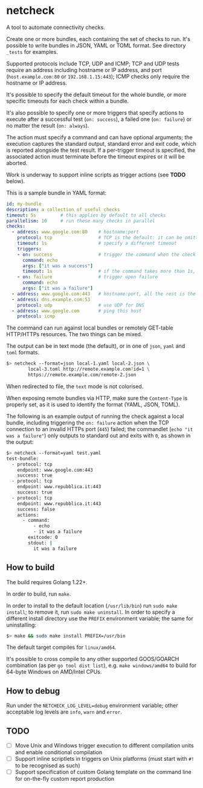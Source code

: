 # netcheck

A tool to automate connectivity checks.

Create one or more bundles, each containing the set of checks to run. It's possible to write bundles in JSON, YAML or TOML format. See directory `_tests` for examples.

Supported protocols include TCP, UDP and ICMP; TCP and UDP tests require an address including hostname or IP address, and port (`host.example.com:80` or `192.168.1.15:443`); ICMP checks only require the hostname or IP address.

It's possible to specify the default timeout for the whole bundle, or more specific timeouts for each check within a bundle.

It's also possible to specify one or more triggers that specify actions to execute after a successful test (`on: success`), a failed one (`on: failure`) or no matter the result (`on: always`).

The action must specify a command and can have optional arguments; the execution captures the standard output, standard error and exit code, which is reported alongside the test result. If a per-trigger timeout is specified, the associated action must terminate before the timeout expires or it will be aborted.

Work is underway to support inline scripts as trigger actions (see **TODO** below).

This is a sample bundle in YAML format:

```yaml
id: my-bundle 
description: a collection of useful checks
timeout: 5s         # this applies by default to all checks
parallelism: 10     # run these many checks in parallel
checks:
  - address: www.google.com:80    # hostname:port
    protocol: tcp                 # TCP is the default: it can be omitted (see below)
    timeout: 1s                   # specify a different timeout
    triggers:
    - on: success                 # trigger the command when the check is successful
      command: echo
      args: ["it was a success"]
      timeout: 1s                 # if the command takes more than 1s, abort
    - on: failure                 # trigger upon failure
      command: echo
      args: ["it was a failure"]
  - address: www.google.com:443   # hostname:port, all the rest is the default
  - address: dns.example.com:53
    protocol: udp                 # use UDP for DNS
  - address: www.google.com       # ping this host
    protocol: icmp
```

The command can run against local bundles or remotely GET-table HTTP/HTTPs resources. The two things can be mixed.

The output can be in text mode (the default), or in one of `json`, `yaml` and `toml` formats.

```bash
$> netcheck --format=json local-1.yaml local-2.json \
        local-3.toml http://remote.example.com?id=1 \
        https://remote.example.com/remote-2.json 
```
When redirected to file, the `text` mode is not colorised.

When exposing remote bundles via HTTP, make sure the `Content-Type` is properly set, as it is used to identify the format (YAML, JSON, TOML).

The following is an example output of running the check against a local bundle, including triggering the `on: failure` action when the TCP connection to an invalid HTTPs port (`445`) failed; the commandlet (`echo "it was a failure"`) only outputs to standard out and exits with `0`, as shown in the output:

```bash
$> netcheck --format=yaml test.yaml
test-bundle:
  - protocol: tcp
    endpoint: www.google.com:443
    success: true
  - protocol: tcp
    endpoint: www.repubblica.it:443
    success: true
  - protocol: tcp
    endpoint: www.repubblica.it:443
    success: false
    actions:
      - command:
          - echo
          - it was a failure
        exitcode: 0
        stdout: |
          it was a failure
```

## How to build

The build requires Golang 1.22+.

In order to build, run `make`.

In order to install to the default location (`/usr/lib/bin`) run `sudo make install`; to remove it, run `sudo make uninstall`.
In order to specify a different install directory use the `PREFIX` environment variable; the same for uninstalling:

```bash
$> make && sudo make install PREFIX=/usr/bin
```

The default target compiles for `linux/amd64`. 

It's possible to cross compile to any other supported GOOS/GOARCH combination (as per `go tool dist list`), e.g. `make windows/amd64` to build for 64-byte Windows on AMD/Intel CPUs.

## How to debug

Run under the `NETCHECK_LOG_LEVEL=debug` environment variable; other acceptable log levels are `info`, `warn` and `error`.

## TODO

- [ ] Move Unix and Windows trigger execution to different compilation units and enable conditional compilation
- [ ] Support inline scriptlets in triggers on Unix platforms (must start with `#!` to be recognised as such)
- [ ] Support specification of custom Golang template on the command line for on-the-fly custom report production